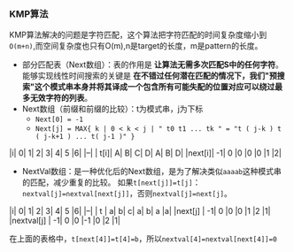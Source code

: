 ### KMP算法

​	KMP算法解决的问题是字符匹配，这个算法把字符匹配的时间复杂度缩小到`O(m+n)`,而空间复杂度也只有O(m),n是target的长度，m是pattern的长度。

- 部分匹配表（Next数组）：表的作用是 **让算法无需多次匹配S中的任何字符**。能够实现线性时间搜索的关键是 **在不错过任何潜在匹配的情况下，我们"预搜索"这个模式串本身并将其译成一个包含所有可能失配的位置对应可以绕过最多无效字符的列表**。
- Next数组（前缀和前缀的比较）：t为模式串，j为下标
  - `Next[0] = -1`
  - `Next[j] = MAX{ k | 0 < k < j | " t0 t1 ... tk " = "t ( j-k ) t ( j-k+1 ) ... t( j-1 )" }`

|i| 0| 1| 2| 3| 4| 5 |6| |–| | t[i]| A| B| C| D| A| B| D| |next[i]| -1| 0 |0 |0 |0 |1 |2|

- NextVal数组：是一种优化后的Next数组，是为了解决类似`aaaab`这种模式串的匹配，减少重复的比较。 如果`t[next[j]]=t[j]`：`nextval[j]=nextval[next[j]]`，否则`nextval[j]=next[j]`。

|i| 0| 1| 2| 3| 4| 5 |6| |–| | t | a| b| c| a| b| a |a| |next[j] | -1| 0 |0 |0 |1 |2 |1| |nextval[j] | -1| 0 |0 |-1 |0 |2 |1|

在上面的表格中，`t[next[4]]=t[4]=b`，所以`nextval[4]=nextval[next[4]]=0`